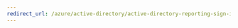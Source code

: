 ```yaml
---
redirect_url: /azure/active-directory/active-directory-reporting-sign-ins-from-unknown-sources
---
```

